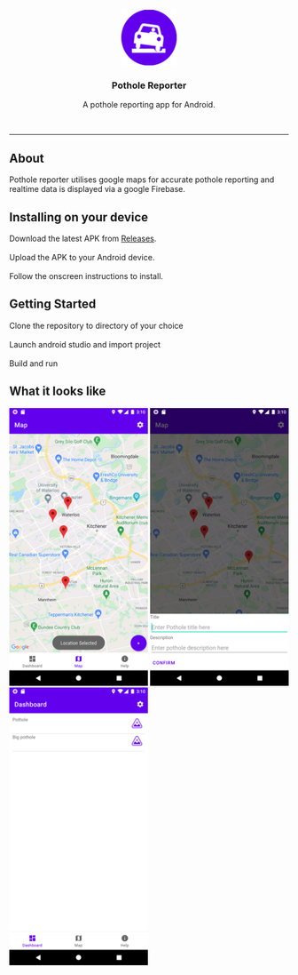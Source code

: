 <p align="center">
  <a href="" rel="noopener">
 <img width=100px height=100px src="https://github.com/andreimpana/Pothole-Reporter/blob/main/media/qemu-system-i386_M5Y3ybAXl4.png"></a>
</p>
<h3 align="center">Pothole Reporter</h3>
<p align="center"> A pothole reporting app for Android.</p>
    <br> 
</p>

---

## About
Pothole reporter utilises google maps for accurate pothole reporting and realtime data is displayed via a google Firebase.

## Installing on your device

Download the latest APK from [Releases](https://github.com/andreimpana/Pothole-Reporter/releases).<br /><br />
Upload the APK to your Android device.<br /><br />
Follow the onscreen instructions to install. <br />

## Getting Started
Clone the repository to directory of your choice<br /><br />
Launch android studio and import project<br /><br />
Build and run<br />
## What it looks like

<p float="left">
 <img width=250px height=33% src="https://github.com/andreimpana/Pothole-Reporter/blob/main/media/Map.png"></a>
 <img width=250px height=33% src="https://github.com/andreimpana/Pothole-Reporter/blob/main/media/EnterDetails.png"></a>
 <img width=250px height=33% src="https://github.com/andreimpana/Pothole-Reporter/blob/main/media/Dashboard.png"></a>
</p>
